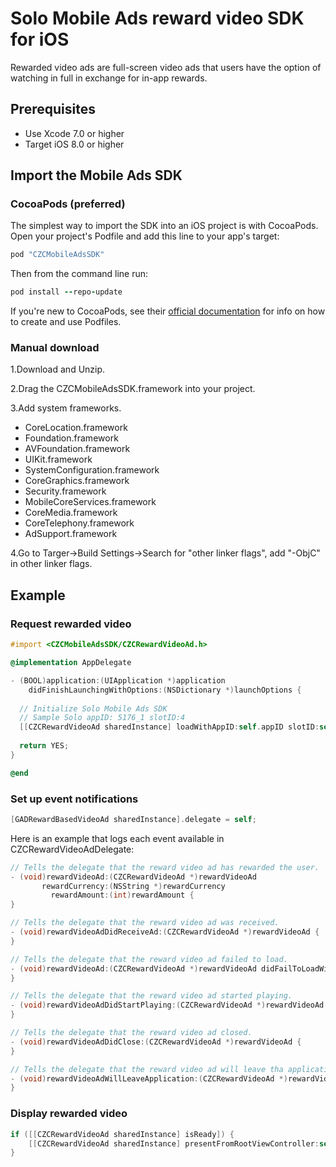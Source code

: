 # Solo Mobile Ads reward video SDK for iOS
Rewarded video ads are full-screen video ads that users have the option of watching in full in exchange for in-app rewards.
## Prerequisites
   * Use Xcode 7.0 or higher
   * Target iOS 8.0 or higher

## Import the Mobile Ads SDK
### CocoaPods (preferred)
The simplest way to import the SDK into an iOS project is with CocoaPods. Open your project's Podfile and add this line to your app's target:
```ruby
pod "CZCMobileAdsSDK" 
```
Then from the command line run:
```ruby
pod install --repo-update
```
If you're new to CocoaPods, see their [official documentation](https://guides.cocoapods.org/using/using-cocoapods.html) for info on how to create and use Podfiles.

### Manual download
1.Download and Unzip.

2.Drag the CZCMobileAdsSDK.framework into your project.

3.Add system frameworks.
  * CoreLocation.framework
  * Foundation.framework
  * AVFoundation.framework
  * UIKit.framework
  * SystemConfiguration.framework
  * CoreGraphics.framework
  * Security.framework
  * MobileCoreServices.framework
  * CoreMedia.framework
  * CoreTelephony.framework
  * AdSupport.framework
  
4.Go to Targer->Build Settings->Search for "other linker flags", add "-ObjC" in other linker flags.
## Example
### Request rewarded video
```Objective-C
#import <CZCMobileAdsSDK/CZCRewardVideoAd.h>

@implementation AppDelegate

- (BOOL)application:(UIApplication *)application
    didFinishLaunchingWithOptions:(NSDictionary *)launchOptions {
    
  // Initialize Solo Mobile Ads SDK
  // Sample Solo appID: 5176_1 slotID:4
  [[CZCRewardVideoAd sharedInstance] loadWithAppID:self.appID slotID:self.slotID];
  
  return YES;
}

@end
```
### Set up event notifications
```Objective-C
[GADRewardBasedVideoAd sharedInstance].delegate = self;
```
Here is an example that logs each event available in CZCRewardVideoAdDelegate:
```Objective-C
// Tells the delegate that the reward video ad has rewarded the user.
- (void)rewardVideoAd:(CZCRewardVideoAd *)rewardVideoAd
       rewardCurrency:(NSString *)rewardCurrency
         rewardAmount:(int)rewardAmount {
}

// Tells the delegate that the reward video ad was received.
- (void)rewardVideoAdDidReceiveAd:(CZCRewardVideoAd *)rewardVideoAd {
}

// Tells the delegate that the reward video ad failed to load.
- (void)rewardVideoAd:(CZCRewardVideoAd *)rewardVideoAd didFailToLoadWithError:(NSError *)error {
}

// Tells the delegate that the reward video ad started playing.
- (void)rewardVideoAdDidStartPlaying:(CZCRewardVideoAd *)rewardVideoAd {
}

// Tells the delegate that the reward video ad closed.
- (void)rewardVideoAdDidClose:(CZCRewardVideoAd *)rewardVideoAd {
}

// Tells the delegate that the reward video ad will leave tha application.
- (void)rewardVideoAdWillLeaveApplication:(CZCRewardVideoAd *)rewardVideoAd {
}
```
### Display rewarded video
```Objective-C
if ([[CZCRewardVideoAd sharedInstance] isReady]) {
    [[CZCRewardVideoAd sharedInstance] presentFromRootViewController:self];
}
```
